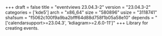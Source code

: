 +++
draft = false
title = "eventviews 23.04.3-2"
version = "23.04.3-2"
categories = ['kde5']
arch = "x86_64"
size = "580896"
usize = "3118741"
sha1sum = "f5062c100f9a9ba2bfff64d88d758f1b05a58e10"
depends = "['calendarsupport>=23.04.3', 'kdiagram>=2.6.0-11']"
+++
Library for creating events.